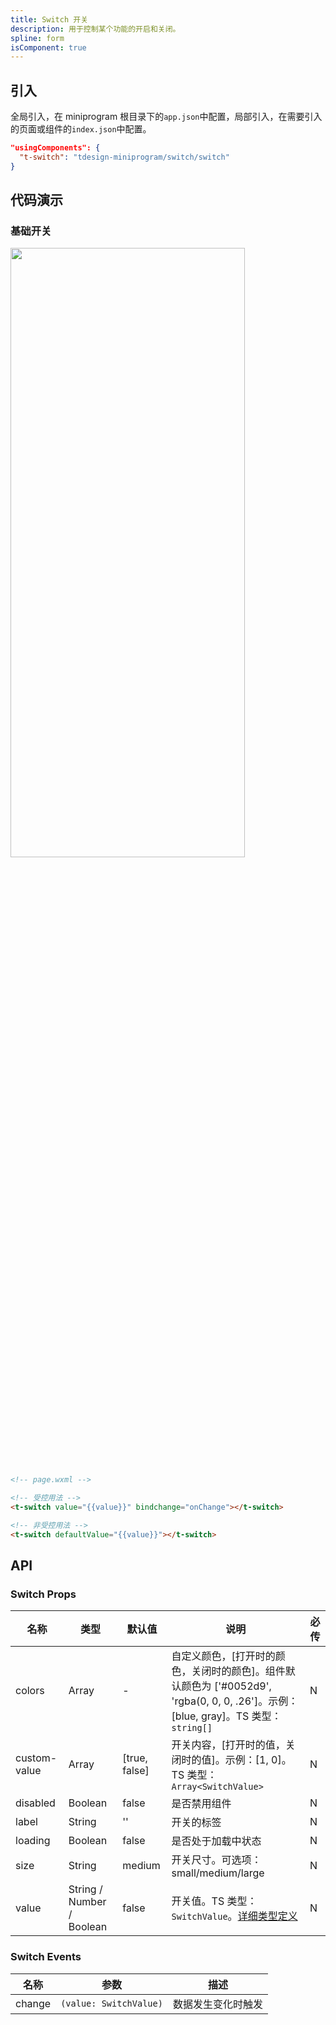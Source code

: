 ```yaml
---
title: Switch 开关
description: 用于控制某个功能的开启和关闭。
spline: form
isComponent: true
---
```


## 引入

全局引入，在 miniprogram 根目录下的`app.json`中配置，局部引入，在需要引入的页面或组件的`index.json`中配置。

```json
"usingComponents": {
  "t-switch": "tdesign-miniprogram/switch/switch"
}
```

## 代码演示

### 基础开关

<img src="https://tdesign.gtimg.com/miniprogram/readme/switch.png" width="375px" height="50%">

```html
<!-- page.wxml -->

<!-- 受控用法 -->
<t-switch value="{{value}}" bindchange="onChange"></t-switch>

<!-- 非受控用法 -->
<t-switch defaultValue="{{value}}"></t-switch>
```

## API

### Switch Props

| 名称         | 类型                      | 默认值        | 说明                                                                                                                                | 必传 |
| ------------ | ------------------------- | ------------- | ----------------------------------------------------------------------------------------------------------------------------------- | ---- |
| colors       | Array                     | -             | 自定义颜色，[打开时的颜色，关闭时的颜色]。组件默认颜色为 ['#0052d9', 'rgba(0, 0, 0, .26']。示例：[blue, gray]。TS 类型：`string[]`  | N    |
| custom-value | Array                     | [true, false] | 开关内容，[打开时的值，关闭时的值]。示例：[1, 0]。TS 类型：`Array<SwitchValue>`                                                     | N    |
| disabled     | Boolean                   | false         | 是否禁用组件                                                                                                                        | N    |
| label        | String                    | ''            | 开关的标签                                                                                                                          | N    |
| loading      | Boolean                   | false         | 是否处于加载中状态                                                                                                                  | N    |
| size         | String                    | medium        | 开关尺寸。可选项：small/medium/large                                                                                                | N    |
| value        | String / Number / Boolean | false         | 开关值。TS 类型：`SwitchValue`。[详细类型定义](https://github.com/Tencent/tdesign-miniprogram/tree/develop/src/switch/type.ts) | N    |

### Switch Events

| 名称   | 参数                   | 描述               |
| ------ | ---------------------- | ------------------ |
| change | `(value: SwitchValue)` | 数据发生变化时触发 |
